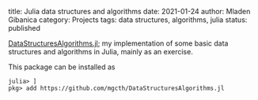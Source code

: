 title: Julia data structures and algorithms
date: 2021-01-24
author: Mladen Gibanica
category: Projects
tags: data structures, algorithms, julia
status: published

<a href="https://github.com/mgcth/DataStructuresAlgorithms.jl" target="_blank">DataStructuresAlgorithms.jl</a>; my implementation of some basic data structures and algorithms in Julia, mainly as an exercise.

This package can be installed as
```julia-repl
julia> ]
pkg> add https://github.com/mgcth/DataStructuresAlgorithms.jl
```